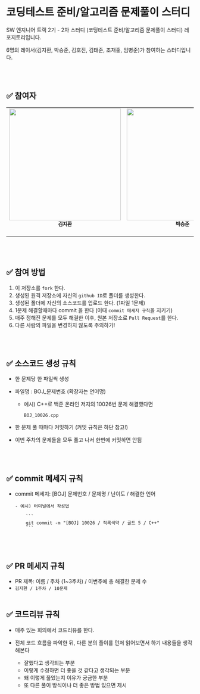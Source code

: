 # 코딩테스트 준비/알고리즘 문제풀이 스터디

SW 엔지니어 트랙 2기 - 2차 스터디 (코딩테스트 준비/알고리즘 문제풀이 스터디) 레포지토리입니다.

6명의 레이서(김지환, 박승준, 김호진, 김태준, 조재홍, 임병준)가 참여하는 스터디입니다.

<br />
<br />

## ✅ 참여자

<table>
  <tr>
    <td align="center">
        <a href="https://github.com/shinbian11">
            <img src=""  width="300px;" alt=""/><br />
            <sub>
                <b>김지환</b><br>
            </sub>
        </a>
        <br />
    </td>
    <td align="center">
        <a href="https://github.com/">
            <img src=""  width="300px;" alt=""/><br />
            <sub>
                <b>박승준</b><br>
            </sub>
        </a>
        <br />
    </td>
   <td align="center">
        <a href="https://github.com/">
            <img src=""  width="300px;" alt=""/><br />
            <sub>
                <b>김호진</b><br>
            </sub>
        </a>
        <br />
    </td>
    <td align="center">
        <a href="https://github.com/">
            <img src=""  width="300px;" alt=""/><br />
            <sub>
                <b>김태준</b><br>
            </sub>
        </a>
        <br />
    </td>
    <td align="center">
        <a href="https://github.com/">
            <img src=""  width="300px;" alt=""/><br />
            <sub>
                <b>조재홍</b><br>
            </sub>
        </a>
        <br />
    </td>
    <td align="center">
        <a href="https://github.com/">
            <img src=""  width="300px;" alt=""/><br />
            <sub>
                <b>임병준</b><br>
            </sub>
        </a>
        <br />
    </td>
   </tr>
</table>

<br />
<br />

## ✅ 참여 방법

1. 이 저장소를 `fork` 한다.
2. 생성된 원격 저장소에 자신의 `github ID`로 폴더를 생성한다.
3. 생성된 폴더에 자신의 소스코드를 업로드 한다. (1파일 1문제)
4. 1문제 해결할때마다 commit 을 한다 (이때 `commit 메세지 규칙`을 지키기)
5. 매주 정해진 문제를 모두 해결한 이후, 원본 저장소로 `Pull Request`를 한다.
6. 다른 사람의 파일을 변경하지 않도록 주의하기!

<br />
<br />

## ✅ 소스코드 생성 규칙

- 한 문제당 한 파일씩 생성
- 파일명 : BOJ\_문제번호 (확장자는 언어명)

  - 예시) C++로 백준 온라인 저지의 10026번 문제 해결했다면
    ```
    BOJ_10026.cpp
    ```

- 한 문제 풀 때마다 커밋하기 (커밋 규칙은 하단 참고!)
- 이번 주차의 문제들을 모두 풀고 나서 한번에 커밋하면 안됨

<br />
<br />

## ✅ commit 메세지 규칙

- commit 메세지: [BOJ] 문제번호 / 문제명 / 난이도 / 해결한 언어

      - 예시) 터미널에서 작성법

          ```
          git commit -m "[BOJ] 10026 / 적록색약 / 골드 5 / C++"
          ```

  <br />
  <br />

## ✅ PR 메세지 규칙

- PR 제목: 이름 / 주차 (1~3주차) / 이번주에 총 해결한 문제 수
- `김지환 / 1주차 / 10문제 `
  <br />
  <br />

## ✅ 코드리뷰 규칙

- 매주 있는 회의에서 코드리뷰를 한다.

- 전체 코드 흐름을 파악한 뒤, 다른 분의 풀이를 먼저 읽어보면서 하기 내용들을 생각해본다
  - 잘했다고 생각되는 부분
  - 이렇게 수정하면 더 좋을 것 같다고 생각되는 부분
  - 왜 이렇게 풀었는지 이유가 궁금한 부분
  - 또 다른 풀이 방식이나 더 좋은 방법 있으면 제시
